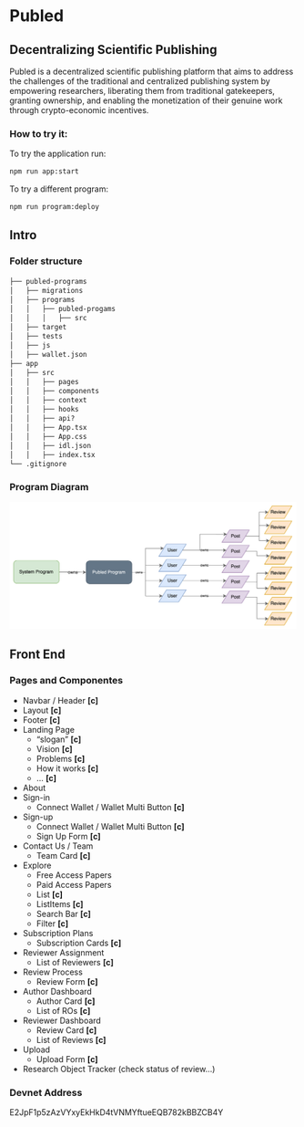 # Publed

## Decentralizing Scientific Publishing

Publed is a decentralized scientific publishing platform that aims to address the challenges of the traditional and centralized publishing system by empowering researchers, liberating them from traditional gatekeepers, granting ownership, and enabling the monetization of their genuine work through crypto-economic incentives.

### How to try it:

To try the application run:

```bash
npm run app:start
```

To try a different program:

```bash
npm run program:deploy
```

## **Intro**

### **Folder structure**

```
├── publed-programs
│   ├── migrations
│   ├── programs
│   │   ├── publed-progams
│   │   │   ├── src
│   ├── target
│   ├── tests
│   ├── js
│   ├── wallet.json
├── app
│   ├── src
│   │   ├── pages
│   │   ├── components
│   │   ├── context
│   │   ├── hooks
│   │   ├── api?
│   │   ├── App.tsx
│   │   ├── App.css
│   │   ├── idl.json
│   │   ├── index.tsx
└── .gitignore
```

### **Program Diagram**

![Diagram](image-4.png)

## **Front End**

### Pages and Componentes


- Navbar / Header **[c]**
- Layout **[c]**
- Footer **[c]**
- Landing Page
  - “slogan” **[c]**
  - Vision **[c]**
  - Problems **[c]**
  - How it works **[c]**
  - … **[c]**
- About
- Sign-in
  - Connect Wallet / Wallet Multi Button **[c]**
- Sign-up
  - Connect Wallet / Wallet Multi Button **[c]**
  - Sign Up Form **[c]**
- Contact Us / Team
  - Team Card **[c]**
- Explore
  - Free Access Papers
  - Paid Access Papers
  - List **[c]**
  - ListItems **[c]**
  - Search Bar **[c]**
  - Filter **[c]**
- Subscription Plans
  - Subscription Cards **[c]**
- Reviewer Assignment
  - List of Reviewers **[c]**
- Review Process
  - Review Form **[c]**
- Author Dashboard
  - Author Card **[c]**
  - List of ROs **[c]**
- Reviewer Dashboard
  - Review Card **[c]**
  - List of Reviews **[c]**
- Upload
  - Upload Form **[c]**
- Research Object Tracker (check status of review…)


### Devnet Address
E2JpF1p5zAzVYxyEkHkD4tVNMYftueEQB782kBBZCB4Y